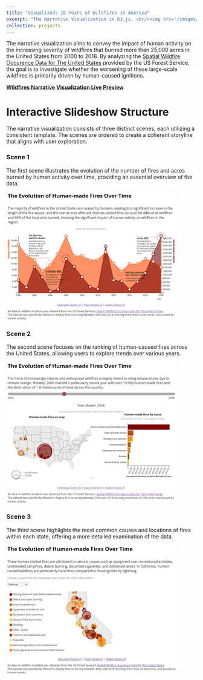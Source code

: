 ```yaml
---
title: "Visualized: 18 Years of Wildfires in America"
excerpt: "The Narrative Visualization in D3.js. <br/><img src='/images/D3.png'>"
collection: projects
---
```


The narrative visualization aims to convey the impact of human activity on the increasing severity of wildfires that burned more than 25,000 acres in the United States from 2000 to 2018. By analyzing the [Spatial Wildfire Occurence Data for The United States](https://www.fs.usda.gov/rds/archive/Catalog/RDS-2013-0009.5) provided by the US Forest Service, the goal is to investigate whether the worsening of these large-scale wildfires is primarily driven by human-caused ignitions.

**<a href="https://ranranrunforit.github.io/visualization/scene%200.html">
Wildfires Narrative Visualization Live Preview
</a>**


# Interactive Slideshow Structure

The narrative visualization consists of three distinct scenes, each utilizing a consistent template. The scenes are ordered to create a coherent storyline that aligns with user exploration. 

### Scene 1

The first scene illustrates the evolution of the number of fires and acres burned by human activity over time, providing an essential overview of the data. 

<img src="/images/scene 1.png" width="450em">


### Scene 2

The second scene focuses on the ranking of human-caused fires across the United States, allowing users to explore trends over various years. 

<img src="/images/scene 2.png" width="450em">


### Scene 3

The third scene highlights the most common causes and locations of fires within each state, offering a more detailed examination of the data.

<img src="/images/scene 3.png" width="450em">
